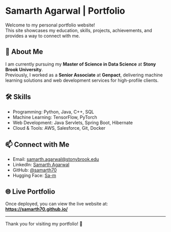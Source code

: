 # Samarth Agarwal | Portfolio

Welcome to my personal portfolio website!  
This site showcases my education, skills, projects, achievements, and provides a way to connect with me.

## 🌟 About Me
I am currently pursuing my **Master of Science in Data Science** at **Stony Brook University**.  
Previously, I worked as a **Senior Associate** at **Genpact**, delivering machine learning solutions and web development services for high-profile clients.

## 🛠 Skills
- Programming: Python, Java, C++, SQL
- Machine Learning: TensorFlow, PyTorch
- Web Development: Java Servlets, Spring Boot, Hibernate
- Cloud & Tools: AWS, Salesforce, Git, Docker


## 📫 Connect with Me
- Email: [samarth.agarwal@stonybrook.edu](mailto:samarth.agarwal@stonybrook.edu)
- LinkedIn: [Samarth Agarwal](https://linkedin.com/in/-samarth-agarwal/)
- GitHub: [@samarth70](https://github.com/samarth70)
- Hugging Face: [Sa-m](https://huggingface.co/Sa-m)

## 🌐 Live Portfolio
Once deployed, you can view the live website at:  
**https://samarth70.github.io/**

---

Thank you for visiting my portfolio! 🚀

